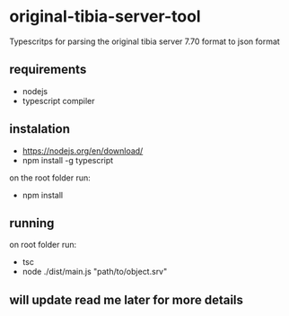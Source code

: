 # original-tibia-server-tool
Typescritps for parsing the original tibia server 7.70 format to json format

## requirements
- nodejs
- typescript compiler

## instalation
- https://nodejs.org/en/download/
- npm install -g typescript

on the root folder run:
- npm install

## running
on root folder run:
- tsc
- node ./dist/main.js "path/to/object.srv"

## will update read me later for more details
